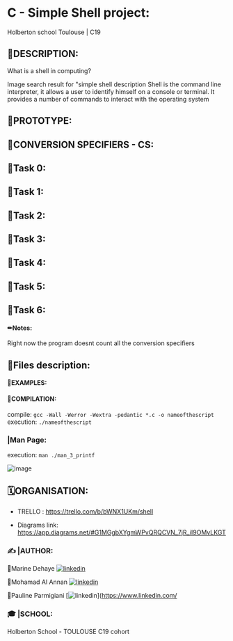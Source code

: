 # C - Simple Shell project:
Holberton school Toulouse | C19

## 📝DESCRIPTION:

What is a shell in computing?

Image search result for "simple shell description
Shell is the command line interpreter, it allows a user to identify himself on a console or terminal. It provides a number of commands to interact with the operating system

## 📝PROTOTYPE:


## 📝CONVERSION SPECIFIERS - CS:

## 🔶Task 0:

## 🔶Task 1:

## 🔶Task 2:

## 🔶Task 3:

## 🔶Task 4:

## 🔶Task 5:

## 🔶Task 6:

#### ✏Notes:
Right now the program doesnt count all the conversion specifiers

## 📝Files description:

#### 📃EXAMPLES:

#### 📃COMPILATION:
compile:
`gcc -Wall -Werror -Wextra -pedantic *.c -o nameofthescript`
execution: `./nameofthescript`
 

### |Man Page:
execution: `man ./man_3_printf`

![image]()

## 🗓ORGANISATION:

- TRELLO :
  https://trello.com/b/bWNX1UKm/shell

- Diagrams link:  
  https://app.diagrams.net/#G1MGgbXYgmWPvQRQCVN_7jR_iI9OMvLKGT

### ✍ |AUTHOR: 
🔸Marine Dehaye
[![linkedin](https://img.shields.io/badge/linkedin-white?style=for-the-badge&logo=linkedin&logoColor=black)](https://www.linkedin.com/in/marine-dehaye-9a5b39127/?originalSubdomain=fr)

🔸Mohamad Al Annan 
[![linkedin](https://img.shields.io/badge/linkedin-white?style=for-the-badge&logo=linkedin&logoColor=black)](https://www.linkedin.com/in/mohamad-al-annan-325b0776/?originalSubdomain=lb)

🔸Pauline Parmigiani
[![linkedin](https://img.shields.io/badge/linkedin-white?style=for-the-badge&logo=linkedin&logoColor=black)](https://www.linkedin.com/

### 🎓 |SCHOOL:
Holberton School - TOULOUSE
C19 cohort
